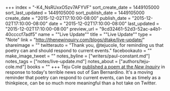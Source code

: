 +++
index = "-K4_NsRUxxO5zv7AFYVF"
sort_create_date = 1449105000
sort_last_updated = 1449105000
sort_publish_date = 1449105000
create_date = "2015-12-02T17:10:00-08:00"
publish_date = "2015-12-02T17:10:00-08:00"
date = "2015-12-02T17:10:00-08:00"
last_updated = "2015-12-02T17:10:00-08:00"
preview_url = "9cd32461-52d3-52ac-a4b1-40ccccf7adf5"
name = "\"Live Update\""
title = "\"Live Update\""
type = "Note"
link = "http://thenewinquiry.com/blogs/dtake/live-update/"
shareimage = ""
twitterauto = "Thank you, @tejucole, for reminding us that poetry can and should respond to current events."
facebookauto = ""
make_image_tweet = ""
notes_byline = ["writers/paul-constant.md"]
notes_tags = ["notes/live-update.md"]
notes_about = ["authors/teju-cole.md"]
books = ""
+++
Teju Cole [published a poem at the *New Inquiry*](http://thenewinquiry.com/blogs/dtake/live-update/) in response to today's terrible news out of San Bernardino. It's a moving reminder that poetry can respond to current events, can be as timely as a thinkpiece, can be so much more meaningful than a hot take on Twitter.